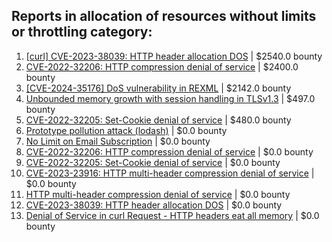 ## Reports in allocation of resources without limits or throttling category:
1. [[curl] CVE-2023-38039: HTTP header allocation DOS](https://hackerone.com/reports/2146691) | $2540.0 bounty
2. [CVE-2022-32206: HTTP compression denial of service](https://hackerone.com/reports/1614330) | $2400.0 bounty
3. [[CVE-2024-35176] DoS vulnerability in REXML](https://hackerone.com/reports/2645836) | $2142.0 bounty
4. [Unbounded memory growth with session handling in TLSv1.3](https://hackerone.com/reports/2622671) | $497.0 bounty
5. [CVE-2022-32205: Set-Cookie denial of service](https://hackerone.com/reports/1614328) | $480.0 bounty
6. [Prototype pollution attack (lodash)](https://hackerone.com/reports/712065) | $0.0 bounty
7. [No Limit on Email Subscription](https://hackerone.com/reports/1085079) | $0.0 bounty
8. [CVE-2022-32206: HTTP compression denial of service](https://hackerone.com/reports/1570651) | $0.0 bounty
9. [CVE-2022-32205: Set-Cookie denial of service](https://hackerone.com/reports/1569946) | $0.0 bounty
10. [CVE-2023-23916: HTTP multi-header compression denial of service](https://hackerone.com/reports/1826048) | $0.0 bounty
11. [HTTP multi-header compression denial of service](https://hackerone.com/reports/1886139) | $0.0 bounty
12. [CVE-2023-38039: HTTP header allocation DOS](https://hackerone.com/reports/2072338) | $0.0 bounty
13. [Denial of Service in curl Request - HTTP headers eat all memory](https://hackerone.com/reports/2552192) | $0.0 bounty